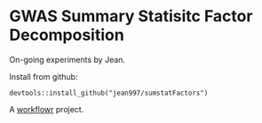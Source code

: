 # GWAS Summary Statisitc Factor Decomposition

On-going experiments by Jean. 

Install from github: 

```{r}
devtools::install_github("jean997/sumstatFactors")
```

A [workflowr][] project.

[workflowr]: https://github.com/jdblischak/workflowr

